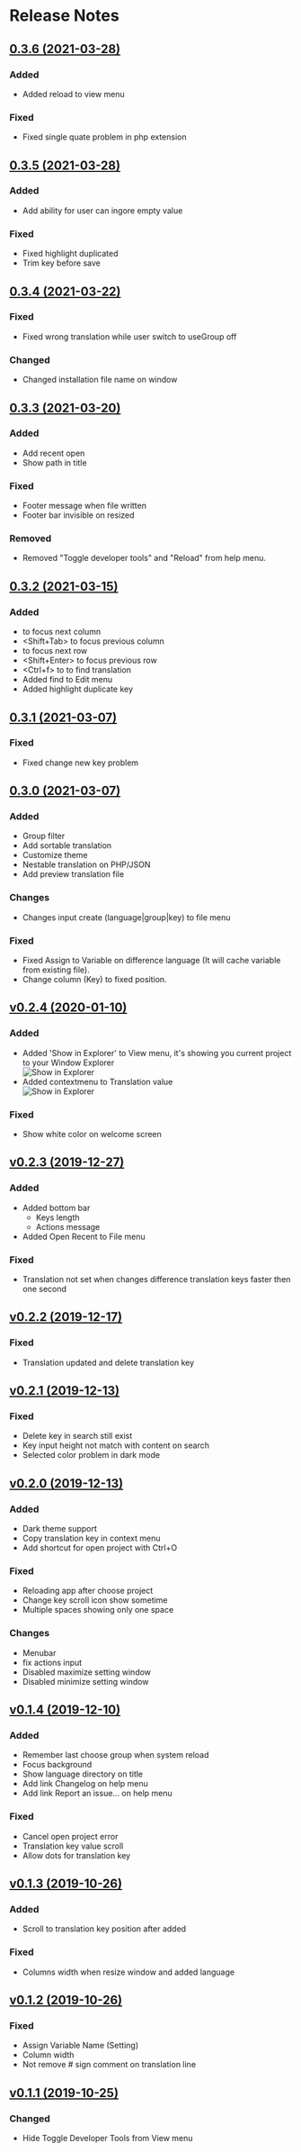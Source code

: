 # Release Notes

## [0.3.6 (2021-03-28)](https://github.com/angkosal/translation-manager/releases/tag/v0.3.6)
### Added
- Added reload to view menu
### Fixed
- Fixed single quate problem in php extension
    
## [0.3.5 (2021-03-28)](https://github.com/angkosal/translation-manager/releases/tag/v0.3.5)
### Added
- Add ability for user can ingore empty value
### Fixed
- Fixed highlight duplicated
- Trim key before save
    
## [0.3.4 (2021-03-22)](https://github.com/angkosal/translation-manager/releases/tag/v0.3.4)
### Fixed
- Fixed wrong translation while user switch to useGroup off
### Changed
- Changed installation file name on window
## [0.3.3 (2021-03-20)](https://github.com/angkosal/translation-manager/releases/tag/v0.3.3)
### Added
- Add recent open
- Show path in title
### Fixed
- Footer message when file written
- Footer bar invisible on resized
### Removed
- Removed "Toggle developer tools" and "Reload" from help menu.

## [0.3.2 (2021-03-15)](https://github.com/angkosal/translation-manager/releases/tag/v0.3.2)
### Added
- <Tab> to focus next column
- <Shift+Tab> to focus previous column
- <Enter> to focus next row
- <Shift+Enter> to focus previous row
- <Ctrl+f> to to find translation
- Added find to Edit menu
- Added highlight duplicate key

## [0.3.1 (2021-03-07)](https://github.com/angkosal/translation-manager/releases/tag/v0.3.1)
### Fixed
- Fixed change new key problem

## [0.3.0 (2021-03-07)](https://github.com/angkosal/translation-manager/releases/tag/v0.3.0)
### Added
- Group filter
- Add sortable translation
- Customize theme
- Nestable translation on PHP/JSON
- Add preview translation file

### Changes
- Changes input create (language|group|key) to file menu

### Fixed
- Fixed Assign to Variable on difference language (It will cache variable from existing file).
- Change column (Key) to fixed position.

## [v0.2.4 (2020-01-10)](https://github.com/angkosal/translation-manager/releases/tag/v0.2.4)
### Added
- Added 'Show in Explorer' to View menu, it's showing you current project to your Window Explorer\
![Show in Explorer](https://i.ibb.co/MDzpb90/add-show-in-explorer-to-view-menu.png)
- Added contextmenu to Translation value\
![Show in Explorer](https://i.ibb.co/NszPbTs/input-context-menu.png)

### Fixed
- Show white color on welcome screen

## [v0.2.3 (2019-12-27)](https://github.com/angkosal/translation-manager/releases/tag/v0.2.3)
### Added
- Added bottom bar
    - Keys length
    - Actions message
- Added Open Recent to File menu

### Fixed
- Translation not set when changes difference translation keys faster then one second

## [v0.2.2 (2019-12-17)](https://github.com/angkosal/translation-manager/releases/tag/v0.2.2)
### Fixed
- Translation updated and delete translation key

## [v0.2.1 (2019-12-13)](https://github.com/angkosal/translation-manager/releases/tag/v0.2.1)
### Fixed
- Delete key in search still exist
- Key input height not match with content on search
- Selected color problem in dark mode

## [v0.2.0 (2019-12-13)](https://github.com/angkosal/translation-manager/releases/tag/v0.2.0)
### Added
- Dark theme support
- Copy translation key in context menu
- Add shortcut for open project with Ctrl+O

### Fixed
- Reloading app after choose project
- Change key scroll icon show sometime
- Multiple spaces showing only one space

### Changes
- Menubar
- fix actions input
- Disabled maximize setting window
- Disabled minimize setting window


## [v0.1.4 (2019-12-10)](https://github.com/angkosal/translation-manager/releases/tag/v0.1.4)
### Added
- Remember last choose group when system reload
- Focus background
- Show language directory on title
- Add link Changelog on help menu
- Add link Report an issue... on help menu
### Fixed
- Cancel open project error
- Translation key value scroll
- Allow dots for translation key

## [v0.1.3 (2019-10-26)](https://github.com/angkosal/translation-manager/releases/tag/v0.1.3)
### Added
- Scroll to translation key position after added
### Fixed
- Columns width when resize window and added language

## [v0.1.2 (2019-10-26)](https://github.com/angkosal/translation-manager/releases/tag/v0.1.2)
### Fixed
- Assign Variable Name (Setting)
- Column width
- Not remove # sign comment on translation line

## [v0.1.1 (2019-10-25)](https://github.com/angkosal/translation-manager/releases/tag/v0.1.1)
### Changed
- Hide Toggle Developer Tools from View menu
    
